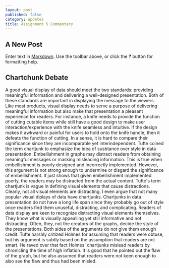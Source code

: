 ```yaml
---
layout: post
published: false
category: updates
title: Assignment 5 Commentary
---
```

## A New Post

Enter text in [Markdown](http://daringfireball.net/projects/markdown/). Use the toolbar above, or click the **?** button for formatting help.

## Chartchunk Debate
A good visual display of data should meet the two standards: providing meaningful information and delivering a well-designed presentation. Both of these standards are important in displaying the message to the viewers. Like most products, visual display needs to serve a purpose of delivering meaningful information but also make that presentation a pleasant experience for readers. For instance, a knife needs to provide the function of cutting cutable items while still have a good design to make user interaction/experience with the knife seamless and intuitive. If the design makes it awkward or painful for users to hold onto the knife handle, then it defeats the function of cutting. In a sense, it is hard to compare their significance since they are incomparable yet interindependent. Tufte coined the term chartjunk to emphasize the idea of susbtance over style in data presentation. Embellishment in graphs may distract readers from obtaining meaningful messages or masking misleading information. This is true when embellishment is poorly designed and incorrectly implemented. However, this argument is not strong enough to undermine or disgard the significance of embellishment. It just shows that given embellishment implemented poorly, the readers may be distracted from the actual content. Tufte's term chartjunk is vague in defining visual elements that cause distractions. Clearly, not all visual elements are distracting. I even argue that not many popular visual diplays of data have chartjunks. Chartjunks in data presentation do not have a long life span since they probably go out of style once readers find them unuseful, distracting, and complicating. Readers of data display are keen to recognize distracting visual elements themselves. They know what is visually appealling yet still informative and not distracting. Often, they, not the creators of the graphs, decide the style of the presentations. Both sides of the arguments do not give them enough credit. Tufte harshly critized Holmes for assuming that readers were obtuse, but his argument is subtly based on the assumption that readers are not smart. He raved over that fact Holmes' chartjunks mislead readers by chronicling the time of high inflation. It is good that he pointed out the flaw of the graph, but he also assumed that readers were not keen enough to also see the flaw and thus had been misled. 